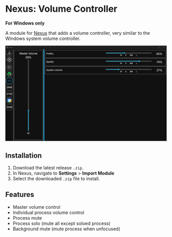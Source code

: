 # Nexus: Volume Controller

**For Windows only**

A module for [Nexus](https://github.com/aarontburn/nexus-core) that adds a volume controller, very similar to the Windows system volume controller. 

![alt text](./assets/image.png)

## Installation
1. Download the latest release `.zip`. 
2. In Nexus, navigate to **Settings** > **Import Module**
3. Select the downloaded `.zip` file to install.

## Features
- Master volume control
- Individual process volume control
- Process mute
- Process solo (mute all except soloed process)
- Background mute (mute process when unfocused)


